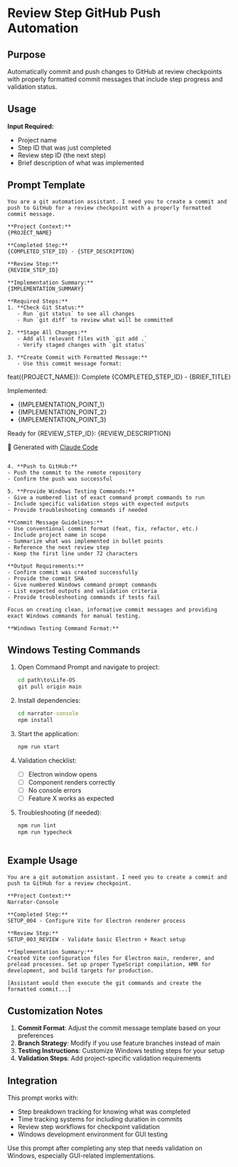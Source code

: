 # Review Step GitHub Push Automation

## Purpose
Automatically commit and push changes to GitHub at review checkpoints with properly formatted commit messages that include step progress and validation status.

## Usage
**Input Required:**
- Project name
- Step ID that was just completed
- Review step ID (the next step)
- Brief description of what was implemented

## Prompt Template

```
You are a git automation assistant. I need you to create a commit and push to GitHub for a review checkpoint with a properly formatted commit message.

**Project Context:**
{PROJECT_NAME}

**Completed Step:**
{COMPLETED_STEP_ID} - {STEP_DESCRIPTION}

**Review Step:**
{REVIEW_STEP_ID}

**Implementation Summary:**
{IMPLEMENTATION_SUMMARY}

**Required Steps:**
1. **Check Git Status:**
   - Run `git status` to see all changes
   - Run `git diff` to review what will be committed

2. **Stage All Changes:**
   - Add all relevant files with `git add .`
   - Verify staged changes with `git status`

3. **Create Commit with Formatted Message:**
   - Use this commit message format:
   ```
   feat({PROJECT_NAME}): Complete {COMPLETED_STEP_ID} - {BRIEF_TITLE}

   Implemented:
   - {IMPLEMENTATION_POINT_1}
   - {IMPLEMENTATION_POINT_2}
   - {IMPLEMENTATION_POINT_3}

   Ready for {REVIEW_STEP_ID}: {REVIEW_DESCRIPTION}

   🤖 Generated with [Claude Code](https://claude.ai/code)


   ```

4. **Push to GitHub:**
   - Push the commit to the remote repository
   - Confirm the push was successful

5. **Provide Windows Testing Commands:**
   - Give a numbered list of exact command prompt commands to run
   - Include specific validation steps with expected outputs
   - Provide troubleshooting commands if needed

**Commit Message Guidelines:**
- Use conventional commit format (feat, fix, refactor, etc.)
- Include project name in scope
- Summarize what was implemented in bullet points
- Reference the next review step
- Keep the first line under 72 characters

**Output Requirements:**
- Confirm commit was created successfully
- Provide the commit SHA
- Give numbered Windows command prompt commands
- List expected outputs and validation criteria
- Provide troubleshooting commands if tests fail

Focus on creating clean, informative commit messages and providing exact Windows commands for manual testing.

**Windows Testing Command Format:**
```
## Windows Testing Commands

1. Open Command Prompt and navigate to project:
   ```cmd
   cd path\to\Life-OS
   git pull origin main
   ```

2. Install dependencies:
   ```cmd
   cd narrator-console
   npm install
   ```

3. Start the application:
   ```cmd
   npm run start
   ```

4. Validation checklist:
   - [ ] Electron window opens
   - [ ] Component renders correctly
   - [ ] No console errors
   - [ ] Feature X works as expected

5. Troubleshooting (if needed):
   ```cmd
   npm run lint
   npm run typecheck
   ```
```
```

## Example Usage

```
You are a git automation assistant. I need you to create a commit and push to GitHub for a review checkpoint.

**Project Context:**
Narrator-Console

**Completed Step:**
SETUP_004 - Configure Vite for Electron renderer process

**Review Step:**
SETUP_003_REVIEW - Validate basic Electron + React setup

**Implementation Summary:**
Created Vite configuration files for Electron main, renderer, and preload processes. Set up proper TypeScript compilation, HMR for development, and build targets for production.

[Assistant would then execute the git commands and create the formatted commit...]
```

## Customization Notes

1. **Commit Format**: Adjust the commit message template based on your preferences
2. **Branch Strategy**: Modify if you use feature branches instead of main
3. **Testing Instructions**: Customize Windows testing steps for your setup
4. **Validation Steps**: Add project-specific validation requirements

## Integration

This prompt works with:
- Step breakdown tracking for knowing what was completed
- Time tracking systems for including duration in commits
- Review step workflows for checkpoint validation
- Windows development environment for GUI testing

Use this prompt after completing any step that needs validation on Windows, especially GUI-related implementations.